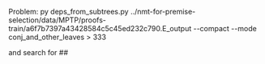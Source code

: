 Problem:
py deps_from_subtrees.py
../nmt-for-premise-selection/data/MPTP/proofs-train/a6f7b7397a43428584c5c45ed232c790.E_output
--compact --mode conj_and_other_leaves > 333

and search for ##
